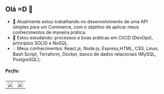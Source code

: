 ## Olá =D 👋

- 🔭 Atualmente estou trabalhando no desenvolvimento de uma API simples para um Commerce, com o objetivo de aplicar meus conhecimentos de maneira prática.
- 🌱 Estou estudando: processos e boas práticas em CI/CD (DevOps), princípios SOLID e NoSQL.
- 💡 Meus conhecimentos: React.js, Node.js, Express,HTML, CSS, Linux, Bash Script, Terraform, Docker, banco de dados relacionais (MySQL, PostgreSQL);


##### Perfis:

<table border="0">
  <tr>
    <td valign="top"><img src="https://raw.githubusercontent.com/gus-sm/gus-sm-profile/master/linkedin_logo.png"/></td>
    <td valign="top"><img src="https://raw.githubusercontent.com/gus-sm/gus-sm-profile/master/HackerRank-Icon.jpg"/></td>
  </tr>
</table>

